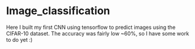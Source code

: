 # Image_classification
Here I built my first CNN using tensorflow to predict images using the CIFAR-10 dataset.  The accuracy was fairly low ~60%, so I have some work to do yet :)

